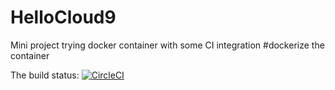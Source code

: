 # HelloCloud9
Mini project trying docker container with some CI integration
#dockerize the container

The build status: [![CircleCI](https://dl.circleci.com/status-badge/img/gh/walexkino/HelloCloud9/tree/master.svg?style=svg)](https://dl.circleci.com/status-badge/redirect/gh/walexkino/HelloCloud9/tree/master)

